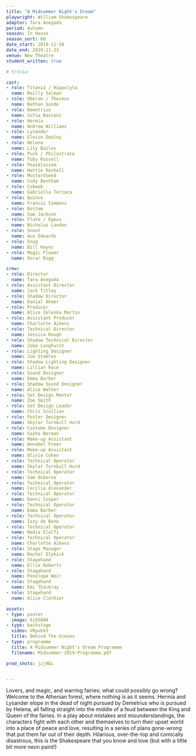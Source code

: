 ```yaml
---
title: "A Midsummer Night's Dream"
playwright: William Shakespeare
adaptor: Tara Anegada
period: Autumn
season: In House
season_sort: 60
date_start: 2019-11-20
date_end: 2019-11-23
venue: New Theatre
student_written: true 

# trivia: 

cast:
- role: Titania / Hippolyta
  name: Reilly Salmon
- role: Oberon / Theseus
  name: Nathan Sunde
- role: Demetrius
  name: Sofia Bassani
- role: Hermia
  name: Andrew Williams
- role: Lysander
  name: Eloise Dooley
- role: Helena
  name: Lily Bailes
- role: Puck / Philostrate
  name: Toby Russell
- role: Peasblossom
  name: Hettie Rockell
- role: Mustardseed
  name: Cody Bentham
- role: Cobweb
  name: Gabriella Teriaca
- role: Quince
  name: Francis Simmons
- role: Bottom
  name: Sam Jackson
- role: Flute / Egeus
  name: Nicholas Landon
- role: Snout
  name: Ace Edwards
- role: Snug
  name: Bill Hayes
- role: Magic Flower
  name: Oscar Rigg

crew:
- role: Director
  name: Tara Anegada
- role: Assistant Director 
  name: Jack Titley
- role: Shadow Director
  name: Danial Ahmer
- role: Producer
  name: Alice Zelenka Martin
- role: Assistant Producer
  name: Charlotte Aikens
- role: Technical Director 
  name: Jessica Rough
- role: Shadow Technical Director
  name: Jake Longhurst
- role: Lighting Designer 
  name: Joe Stables
- role: Shadow Lighting Designer
  name: Lillian Race
- role: Sound Designer 
  name: Emma Barber
- role: Shadow Sound Designer
  name: Alice Walker
- role: Set Design Mentor
  name: Zoe Smith
- role: Set Design Leader
  name: Chris Scullion
- role: Poster Designer 
  name: Skylar Turnbull Hurd
- role: Costume Designer
  name: Sasha Berman
- role: Make-up Assistant
  name: Annabel Freer
- role: Make-up Assistant
  name: Olivia Cohen
- role: Technical Operator 
  name: Skylar Turnbull Hurd
- role: Technical Operator 
  name: Sam Osborne
- role: Technical Operator 
  name: Cecilia Alexander
- role: Technical Operator 
  name: Danni Cooper
- role: Technical Operator 
  name: Emma Barber
- role: Technical Operator 
  name: Izzy de Bono
- role: Technical Operator 
  name: Nadia Elalfi 
- role: Technical Operator 
  name: Charlotte Aikens
- role: Stage Manager 
  name: Rachel Elphick
- role: Stagehand
  name: Ellie Roberts
- role: Stagehand
  name: Penelope Weir
- role: Stagehand
  name: Emi Thackray
- role: Stagehand
  name: Alice Clothier

assets:
- type: poster
  image: 8j856N4
- type: backstage
  video: VRpvbk5
  title: Behind The Scenes
- type: programme
  title: A Midsummer Night's Dream Programme
  filename: Midsummer-2019-Programme.pdf

prod_shots: jzjNGL


---
```


Lovers, and magic, and warring fairies; what could possibly go wrong?
Welcome to the Athenian forest, where nothing is as it seems. Hermia and Lysander elope in the dead of night pursued by Demetrius who is pursued by Helena, all falling straight into the middle of a feud between the King and Queen of the fairies. In a play about mistakes and misunderstandings, the characters fight with each other and themselves to turn their upset world into a place of peace and love, resulting in a series of plans gone-wrong that put them far out of their depth.
Hilarious, over-the-top and comically disastrous, this is the Shakespeare that you know and love (but with a little bit more neon paint!)
